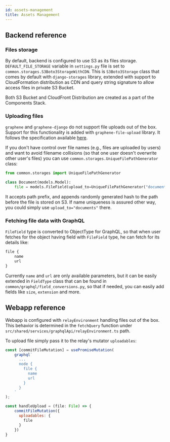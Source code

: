 ```yaml
---
id: assets-management
title: Assets Management
---
```


## Backend reference

### Files storage

By default, backend is configured to use S3 as its files storage. `DEFAULT_FILE_STORAGE` variable in `settings.py` file is set to `common.storages.S3Boto3StorageWithCDN`. This is `S3Boto3Storage` class that comes by default with `django-storages` library, extended with support to CloudFormation distribution as CDN and query string signature to allow access files in private S3 Bucket.

Both S3 Bucket and CloudFront Distribution are created as a part of the Components Stack. 

### Uploading files

`graphene` and `graphene-django` do not support file uploads out of the box. Support for this functionality is added with `graphene-file-upload` library.
It follows the specification available [here](https://github.com/jaydenseric/graphql-multipart-request-spec).

If you don't have control over file names (e.g., files are uploaded by users) and want to avoid filename collisions (so that one user doesn't overwrite other user's files) you can use `common.storages.UniqueFilePathGenerator` class:

```python
from common.storages import UniqueFilePathGenerator

class Document(models.Model):
    file = models.FileField(upload_to=UniqueFilePathGenerator("documents"))
```

It accepts path prefix, and appends randomly generated hash to the path before the file is stored on S3. If name uniqueness is assured other way, you could simply use `upload_to="documents"` there.

### Fetching file data with GraphQL

`FileField` type is converted to ObjectType for GraphQL, so that when user fetches for the object having field with `FileField` type, he can fetch for its details like: 

```graphql
file {
    name
    url
}
```

Currently `name` and `url` are only available parameters, but it can be easily extended in `FieldType` class that can be found in `common/graphql/field_conversions.py`, so that if needed, you can easily add fields like `size`, `extension` and more.


## Webapp reference

Webapp is configured with `relayEnvironment` handling files out of the box. This behavior is determined in the `fetchQuery` function under  `src/shared/services/graphqlApi/relayEnvironment.ts` path. 

To upload file simply pass it to the relay's mutator `uploadables`:

```javascript
const [commitFileMutation] = usePromiseMutation(
    graphql`
      ...
      node {
        file {
          name
          url
        }
      }
    `
);

const handleUpload = (file: File) => {
    commitFileMutation({
      uploadables: {
        file
      }
    })
}
```